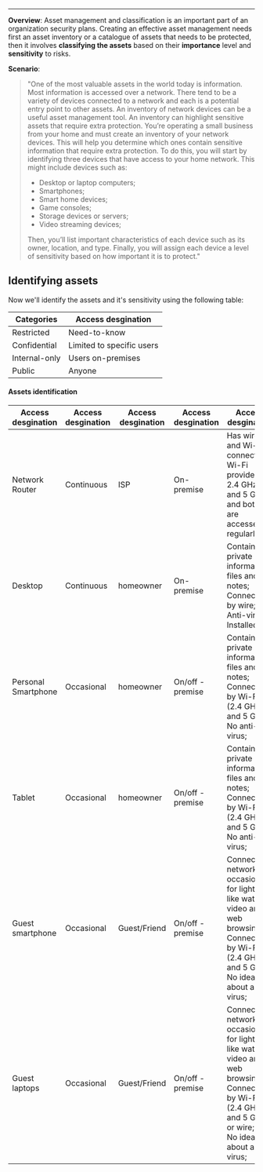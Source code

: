 ___

**Overview**: Asset management and classification is an important part of an organization security plans. Creating an effective asset management needs first an asset inventory or a catalogue of assets that needs to be protected, then it involves **classifying the assets** based on their **importance** level and **sensitivity** to risks.

**Scenario**: 

> "One of the most valuable assets in the world today is information. Most information is accessed over a network. There tend to be a variety of devices connected to a network and each is a potential entry point to other assets.
> An inventory of network devices can be a useful asset management tool. An inventory can highlight sensitive assets that require extra protection.
> You’re operating a small business from your home and must create an inventory of your network devices. This will help you determine which ones contain sensitive information that require extra protection.
> To do this, you will start by identifying three devices that have access to your home network. This might include devices such as:
> 
> - Desktop or laptop computers;
> - Smartphones;
> - Smart home devices;
> - Game consoles;
> - Storage devices or servers;
> - Video streaming devices;
>   
> Then, you’ll list important characteristics of each device such as its owner, location, and type. Finally, you will assign each device a level of sensitivity based on how important it is to protect."

## Identifying assets
	
Now we'll identify the assets and it's sensitivity using the following table:

| **Categories** | **Access desgination**    |
| -------------- | ------------------------- |
| Restricted     | Need-to-know              |
| Confidential   | Limited to specific users |
| Internal-only  | Users on-premises         |
| Public         | Anyone                    |
#### Assets identification

| **Access desgination** | **Access desgination** | **Access desgination** | **Access desgination** | **Access desgination**                                                                                                                                            | **Access designation** |
| ---------------------- | ---------------------- | ---------------------- | ---------------------- | ----------------------------------------------------------------------------------------------------------------------------------------------------------------- | ---------------------- |
| Network Router         | Continuous             | ISP                    | On-premise             | Has wired and Wi-Fi connection.<br>Wi-Fi provides 2.4 GHz and 5 GHz and both are accessed regularly;                                                              | Restricted             |
| Desktop                | Continuous             | homeowner              | On-premise             | Contains private information, files and notes;<br>Connected by wire;<br>Anti-virus Installed;                                                                     | Internal-only          |
| Personal Smartphone    | Occasional             | homeowner              | On/off -premise        | Contains private information, files and notes;<br>Connected by Wi-Fi (2.4 GHz and 5 GHz);<br>No anti-virus;                                                       | Confidential           |
| Tablet                 | Occasional             | homeowner              | On/off -premise        | Contains private information, files and notes;<br>Connected by Wi-Fi (2.4 GHz and 5 GHz);<br>No anti-virus;                                                       | Confidential           |
| Guest smartphone       | Occasional             | Guest/Friend           | On/off -premise        | Connects to network occasionally for light use like watch video and web browsing;<br>Connected by Wi-Fi (2.4 GHz and 5 GHz);<br>No idea about anti-virus;         | Internal-only          |
| Guest laptops          | Occasional             | Guest/Friend           | On/off -premise        | Connects to network occasionally for light use like watch video and web browsing;<br>Connected by Wi-Fi (2.4 GHz and 5 GHz) or wire;<br>No idea about anti-virus; | Internal-only          |
